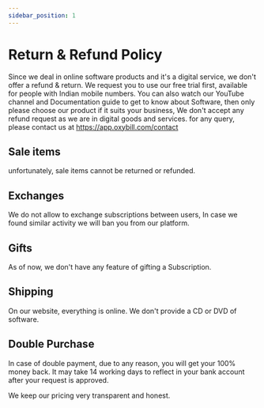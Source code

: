 ```yaml
---
sidebar_position: 1
---
```

# Return & Refund Policy

Since we deal in online software products and it's a digital service, we don't offer a refund & return. We request you to use our free trial first, available for people with Indian mobile numbers. You can also watch our YouTube channel and Documentation guide  to get to know about Software, then only please choose our product if it suits your business, We don't accept any refund request as we are in digital goods and services. for any query, please contact us at https://app.oxybill.com/contact

## Sale items 
unfortunately, sale items cannot be returned or refunded.

## Exchanges 
We do not allow to exchange subscriptions between users, In case we found similar activity we will ban you from our platform.

## Gifts
As of now, we don't have any feature of gifting a Subscription.

## Shipping
On our website, everything is online. We don't provide a CD or DVD of software.

## Double Purchase
In case of double payment, due to any reason, you will get your 100% money back. It may take 14 working days to reflect in your bank account after your request is approved.

We keep our pricing very transparent and honest.